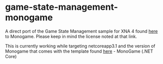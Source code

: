 # game-state-management-monogame
A direct port of the Game State Management sample for XNA 4 found [here](http://xbox.create.msdn.com/en-US/education/catalog/sample/game_state_management) to Monogame. Please keep in mind the license noted at that link.

This is currently working while targeting netcoreapp3.1 and the version of Monogame that comes with the template found [here](https://github.com/dotnet/templating/wiki/Available-templates-for-dotnet-new) - MonoGame (.NET Core)
